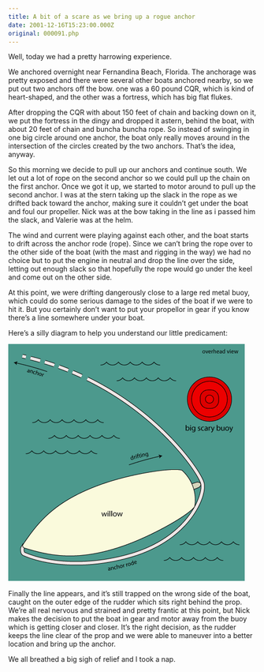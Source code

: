 ```yaml
---
title: A bit of a scare as we bring up a rogue anchor
date: 2001-12-16T15:23:00.000Z
original: 000091.php
---
```


Well, today we had a pretty harrowing experience.

We anchored overnight near Fernandina Beach, Florida. The anchorage was pretty exposed and there were several other boats anchored nearby, so we put out two anchors off the bow. one was a 60 pound CQR, which is kind of heart-shaped, and the other was a fortress, which has big flat flukes.

After dropping the CQR with about 150 feet of chain and backing down on it, we put the fortress in the dingy and dropped it astern, behind the boat, with about 20 feet of chain and buncha buncha rope. So instead of swinging in one big circle around one anchor, the boat only really moves around in the intersection of the circles created by the two anchors. That’s the idea, anyway.

So this morning we decide to pull up our anchors and continue south. We let out a lot of rope on the second anchor so we could pull up the chain on the first anchor. Once we got it up, we started to motor around to pull up the second anchor. I was at the stern taking up the slack in the rope as we drifted back toward the anchor, making sure it couldn’t get under the boat and foul our propeller. Nick was at the bow taking in the line as i passed him the slack, and Valerie was at the helm.

The wind and current were playing against each other, and the boat starts to drift across the anchor rode (rope). Since we can’t bring the rope over to the other side of the boat (with the mast and rigging in the way) we had no choice but to put the engine in neutral and drop the line over the side, letting out enough slack so that hopefully the rope would go under the keel and come out on the other side.

At this point, we were drifting dangerously close to a large red metal buoy, which could do some serious damage to the sides of the boat if we were to hit it. But you certainly don’t want to put your propellor in gear if you know there’s a line somewhere under your boat.

Here’s a silly diagram to help you understand our little predicament:

<p class="polaroid" style="--deg: -2deg"><img src="./anchor-diagram.gif" /></p>

Finally the line appears, and it’s still trapped on the wrong side of the boat, caught on the outer edge of the rudder which sits right behind the prop. We’re all real nervous and strained and pretty frantic at this point, but Nick makes the decision to put the boat in gear and motor away from the buoy which is getting closer and closer. It’s the right decision, as the rudder keeps the line clear of the prop and we were able to maneuver into a better location and bring up the anchor.

We all breathed a big sigh of relief and I took a nap.
